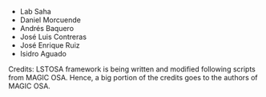   * Lab Saha
  * Daniel Morcuende
  * Andrés Baquero
  * José Luis Contreras
  * José Enrique Ruiz
  * Isidro Aguado

Credits: LSTOSA framework is being written and modified following scripts 
from MAGIC OSA. Hence, a big portion of the credits goes to the authors of MAGIC OSA.